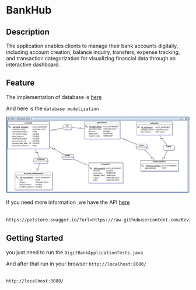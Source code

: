 # BankHub

## Description
The application enables clients to manage their bank accounts digitally, including account creation, balance inquiry, transfers, expense tracking, and transaction categorization for visualizing financial data through an interactive dashboard.

## Feature

The implementation of database is [here](./DigitBank/doc/Base/mcd2.png)

And here is the `database modelization`

![Database Modelization](./DigitBank/doc/Base/mcd2.png "Database Modezation")

If you need more information ,we have the API [here](./DigitBank/doc/api.yaml)

```sh

https://petstore.swagger.io/?url=https://raw.githubusercontent.com/KevinDonovan2/DigitBank/preprod/DigitBank/doc/api.yml

```

## Getting Started
you just need to run the `DigitBankApplicationTests.java`

And after that run in your browser `http://localhost:8080/`

```sh

http://localhost:8080/

```
